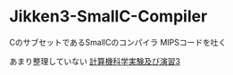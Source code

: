 # Jikken3-SmallC-Compiler
CのサブセットであるSmallCのコンパイラ
MIPSコードを吐く

あまり整理していない
[計算機科学実験及び演習3](http://www.fos.kuis.kyoto-u.ac.jp/~umatani/le3b/doc/html/le3sw.html)

